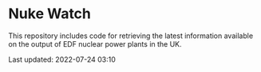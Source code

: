 # Nuke Watch

This repository includes code for retrieving the latest information available on the output of EDF nuclear power plants in the UK.

Last updated: 2022-07-24 03:10